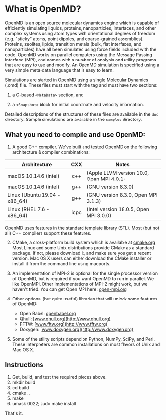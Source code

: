 # What is OpenMD?

OpenMD is an open source molecular dynamics engine which is capable of
efficiently simulating liquids, proteins, nanoparticles, interfaces,
and other complex systems using atom types with orientational degrees
of freedom (e.g. "sticky" atoms, point dipoles, and coarse-grained
assemblies). Proteins, zeolites, lipids, transition metals (bulk, flat
interfaces, and nanoparticles) have all been simulated using force
fields included with the code. OpenMD works on parallel computers
using the Message Passing Interface (MPI), and comes with a number of
analysis and utility programs that are easy to use and modify. An
OpenMD simulation is specified using a very simple meta-data language
that is easy to learn.

Simulations are started in OpenMD using a single Molecular Dynamics (.omd)
file.  These files must start with the <OpenMD> tag and must have two
sections:

  1) a C-based `<MetaData>` section, and 

  2) a `<Snapshot>` block for initial coordinate and velocity information.

Detailed descriptions of the structures of these files are available
in the `doc` directory.  Sample simulations are available in the
`samples` directory.

## What you need to compile and use OpenMD:

 1) A good C++ compiler.  We've built and tested OpenMD on the
    following architecture & compiler combinations:

| Architecture                   |  CXX | Notes                                     |
|--------------------------------|:----:|-------------------------------------------|
| macOS 10.14.6 (intel)          |  c++ | (Apple LLVM version 10.0, Open MPI 4.0.1) |
| macOS 10.14.6 (intel)          |  g++ | (GNU version 8.3.0)                       |
| Linux (Ubuntu 19.04 - x86\_64) |  g++ | (GNU version 8.3.0, Open MPI 3.1.3)       |
| Linux (RHEL 7.6 - x86\_64)     | icpc | (Intel version 18.0.5, Open MPI 3.0.0)    |

   OpenMD uses features in the standard template library (STL). Most (but 
   not all) C++ compilers support these features.

 2) CMake, a cross-platform build system which is available at
    [cmake.org](http://www.cmake.org)  Most Linux and some Unix distributions
    provide CMake as a standard package. If not, please download it,
    and make sure you get a recent version. Mac OS X users can either
    download the CMake installer or install it from the command line
    using macports.

 3) An implementation of MPI-2 is optional for the single processor
    version of OpenMD, but is required if you want OpenMD to run in
    parallel. We like OpenMPI. Other implementations of MPI-2 might
    work, but we haven't tried.  You can get Open MPI here:
    [open-mpi.org](http://www.open-mpi.org/)

 4) Other optional (but quite useful) libraries that will unlock some
    features of OpenMD:

      + Open Babel:  [openbabel.org](http://openbabel.org)
      + Qhull:       [www.qhull.org](http://www.qhull.org)
      + FFTW:        [www.fftw.org](http://www.fftw.org)
      + Doxygen:     [www.doxygen.org](http://www.doxygen.org)

 5) Some of the utility scripts depend on Python, NumPy, SciPy, and Perl.  
    These interpreters are common installations on most flavors of Unix and
    Mac OS X.

## Instructions

 1) Get, build, and test the required pieces above.
 2) mkdir build
 3) cd build
 4) cmake ..
 5) make
 6) umask 0022; sudo make install

That's it.
